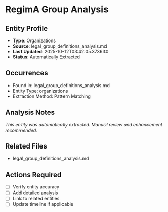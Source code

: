 # RegimA Group Analysis

## Entity Profile
- **Type**: Organizations
- **Source**: legal_group_definitions_analysis.md
- **Last Updated**: 2025-10-12T03:42:05.373630
- **Status**: Automatically Extracted

## Occurrences
- Found in: legal_group_definitions_analysis.md
- Entity Type: organizations
- Extraction Method: Pattern Matching

## Analysis Notes
*This entity was automatically extracted. Manual review and enhancement recommended.*

## Related Files
- legal_group_definitions_analysis.md

## Actions Required
- [ ] Verify entity accuracy
- [ ] Add detailed analysis
- [ ] Link to related entities
- [ ] Update timeline if applicable
